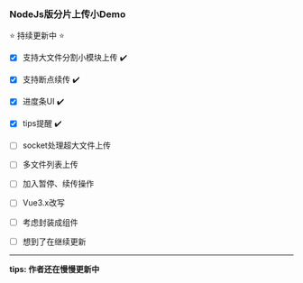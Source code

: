 ### NodeJs版分片上传小Demo

:star: 持续更新中  :star:

- [x] 支持大文件分割小模块上传 :heavy_check_mark:
- [x] 支持断点续传 :heavy_check_mark:
- [x] 进度条UI :heavy_check_mark:
- [x] tips提醒 :heavy_check_mark:
- [ ] socket处理超大文件上传
- [ ] 多文件列表上传
- [ ] 加入暂停、续传操作
- [ ] Vue3.x改写
- [ ] 考虑封装成组件
- [ ] 想到了在继续更新


------------------------------------------------------------

**tips: 作者还在慢慢更新中**